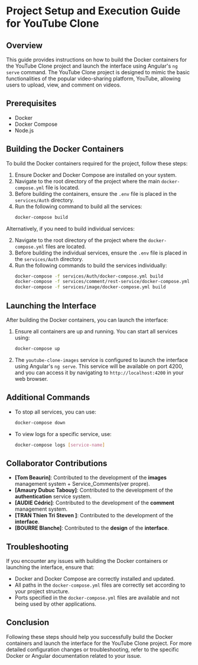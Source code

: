 # Project Setup and Execution Guide for YouTube Clone

## Overview
This guide provides instructions on how to build the Docker containers for the YouTube Clone project and launch the interface using Angular's `ng serve` command. The YouTube Clone project is designed to mimic the basic functionalities of the popular video-sharing platform, YouTube, allowing users to upload, view, and comment on videos.

## Prerequisites
- Docker
- Docker Compose
- Node.js

## Building the Docker Containers
To build the Docker containers required for the project, follow these steps:
1. Ensure Docker and Docker Compose are installed on your system.
2. Navigate to the root directory of the project where the main `docker-compose.yml` file is located.
3. Before building the containers, ensure the `.env` file is placed in the `services/Auth` directory.
4. Run the following command to build all the services:
   ```bash
   docker-compose build
   ```
Alternatively, if you need to build individual services:

2. Navigate to the root directory of the project where the `docker-compose.yml` files are located.
3. Before building the individual services, ensure the `.env` file is placed in the `services/Auth` directory.
4. Run the following commands to build the services individually:
   ```bash
   docker-compose -f services/Auth/docker-compose.yml build
   docker-compose -f services/comment/rest-service/docker-compose.yml build
   docker-compose -f services/image/docker-compose.yml build
   ```

## Launching the Interface
After building the Docker containers, you can launch the interface:

1. Ensure all containers are up and running. You can start all services using:
   ```bash
   docker-compose up
   ```
2. The `youtube-clone-images` service is configured to launch the interface using Angular's `ng serve`. This service will be available on port 4200, and you can access it by navigating to `http://localhost:4200` in your web browser.

## Additional Commands
- To stop all services, you can use:
  ```bash
  docker-compose down
  ```
- To view logs for a specific service, use:
  ```bash
  docker-compose logs [service-name]
  ```

## Collaborator Contributions
- **[Tom Beaurin]**: Contributed to the development of  the **images** management system + Service_Comments(ver propre). 
- **[Amaury Dubuc Tabouy]**: Contributed to the development of the **authentication** service system. 
- **[AUDIE Cédric]**: Contributed to the development of the **comment** management system. 
- **[TRAN Thien Tri Steven ]**: Contributed to the development of the **interface**. 
- **[BOURRE Blanche]**: Contributed to the **design** of the **interface**. 

## Troubleshooting
If you encounter any issues with building the Docker containers or launching the interface, ensure that:
- Docker and Docker Compose are correctly installed and updated.
- All paths in the `docker-compose.yml` files are correctly set according to your project structure.
- Ports specified in the `docker-compose.yml` files are available and not being used by other applications.

## Conclusion
Following these steps should help you successfully build the Docker containers and launch the interface for the YouTube Clone project. For more detailed configuration changes or troubleshooting, refer to the specific Docker or Angular documentation related to your issue.
